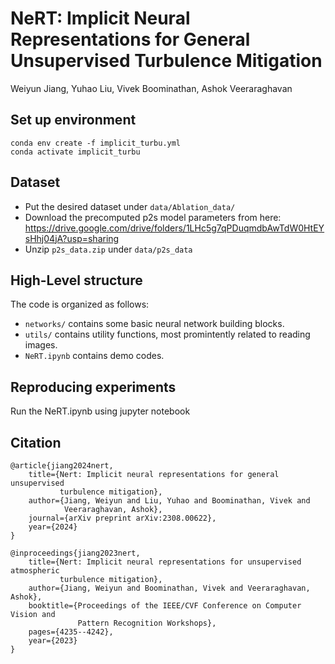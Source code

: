 # NeRT: Implicit Neural Representations for General Unsupervised Turbulence Mitigation
Weiyun Jiang, Yuhao Liu, Vivek Boominathan, Ashok Veeraraghavan
## Set up environment

```
conda env create -f implicit_turbu.yml
conda activate implicit_turbu
```
## Dataset
* Put the desired dataset under ```data/Ablation_data/```
* Download the precomputed p2s model parameters from here: https://drive.google.com/drive/folders/1LHc5g7qPDuqmdbAwTdW0HtEYsHhj04jA?usp=sharing
* Unzip ```p2s_data.zip``` under ```data/p2s_data```
## High-Level structure
The code is organized as follows:
* ```networks/``` contains some basic neural network building blocks.
* ```utils/``` contains utility functions, most promintently related to reading images.
* ```NeRT.ipynb``` contains demo codes. 

## Reproducing experiments
Run the NeRT.ipynb using jupyter notebook

## Citation
```
@article{jiang2024nert,
    title={Nert: Implicit neural representations for general unsupervised 
           turbulence mitigation},
    author={Jiang, Weiyun and Liu, Yuhao and Boominathan, Vivek and 
            Veeraraghavan, Ashok},
    journal={arXiv preprint arXiv:2308.00622},
    year={2024}
}
```
```
@inproceedings{jiang2023nert,
    title={Nert: Implicit neural representations for unsupervised atmospheric 
           turbulence mitigation},
    author={Jiang, Weiyun and Boominathan, Vivek and Veeraraghavan, Ashok},
    booktitle={Proceedings of the IEEE/CVF Conference on Computer Vision and 
               Pattern Recognition Workshops},
    pages={4235--4242},
    year={2023}
}
```
